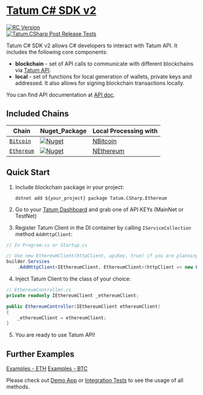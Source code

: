 # [Tatum C# SDK v2](http://tatum.io/)
[![RC Version](https://github.com/tatumio/tatum-csharp/actions/workflows/dotnet.yml/badge.svg?branch=develop)](https://github.com/tatumio/tatum-csharp/actions/workflows/dotnet.yml) </br>
[![Tatum.CSharp Post Release Tests](https://github.com/tatumio/tatum-csharp/actions/workflows/postRelease.yml/badge.svg)](https://github.com/tatumio/tatum-csharp/actions/workflows/postRelease.yml)

Tatum C# SDK v2 allows C# developers to interact with Tatum API. It includes the following core components:

- **blockchain** - set of API calls to communicate with different blockchains via <a href="https://tatum.io" target="_blank">Tatum API</a>.
- **local** - set of functions for local generation of wallets, private keys and addressed. It also allows for signing blockchain transactions locally.

You can find API documentation at [API doc](https://tatum.io/apidoc).

## Included Chains

|  Chain | Nuget_Package | Local Processing with                            |
| ------------- |--------------------------|-----------|
| [`Bitcoin`](Tatum.CSharp.Bitcoin) | <a href="https://www.nuget.org/packages/Tatum.CSharp.Bitcoin"><img alt="Nuget" src="https://buildstats.info/nuget/Tatum.CSharp.Bitcoin"></a> | [NBitcoin](https://github.com/MetacoSA/NBitcoin) |
| [`Ethereum`](Tatum.CSharp.Ethereum) | <a href="https://www.nuget.org/packages/Tatum.CSharp.Ethereum"><img alt="Nuget" src="https://buildstats.info/nuget/Tatum.CSharp.Ethereum"></a> | [NEthereum](https://github.com/Nethereum/Nethereum) |

## Quick Start

1. Include blockchain package in your project:

   `dotnet add ${your_project} package Tatum.CSharp.Ethereum`

2. Go to your [Tatum Dashboard](https://dashboard.tatum.io) and grab one of API KEYs (MainNet or TestNet)

3. Register Tatum Client in the DI container by calling `IServiceCollection` method `AddHttpClient`:

```cs
// In Program.cs or Startup.cs

// Use new EthereumClient(httpClient, apiKey, true) if you are planning to use local functions targetted at testnet.
builder.Services
    .AddHttpClient<IEthereumClient, EthereumClient>(httpClient => new EthereumClient(httpClient, apiKey));
```
4. Inject Tatum Client to the class of your choice:

```cs
// EthereumController.cs
private readonly IEthereumClient _ethereumClient;

public EthereumController(IEthereumClient ethereumClient)
{
    _ethereumClient = ethereumClient;
}
```

5. You are ready to use Tatum API!

## Further Examples

[Examples - ETH](Examples/Ethereum/ETH_Examples.md)
[Examples - BTC](Examples/Bitcoin/BTC_Examples.md)

Please check out [Demo App](Tatum.CSharp.Demo) or [Integration Tests](https://github.com/tatumio/tatum-csharp/tree/develop/Tatum.CSharp.Ethereum.Tests.Integration) to see the usage of all methods.

